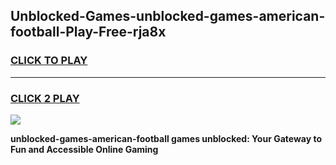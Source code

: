 
## Unblocked-Games-unblocked-games-american-football-Play-Free-rja8x
<h3>
<a href="https://premium76.site?title=unblocked-games-american-football&ref=21A">CLICK TO PLAY</a></h3>
<hr>

<h3>
<a href="https://premium76.site?title=unblocked-games-american-football&ref=21A">CLICK 2 PLAY</a>
  
</h3>

<a href="https://premium76.site?title=unblocked-games-american-football&ref=21A"><img src="https://clearcache.store/games.png"></a>


**unblocked-games-american-football games unblocked: Your Gateway to Fun and Accessible Online Gaming**
